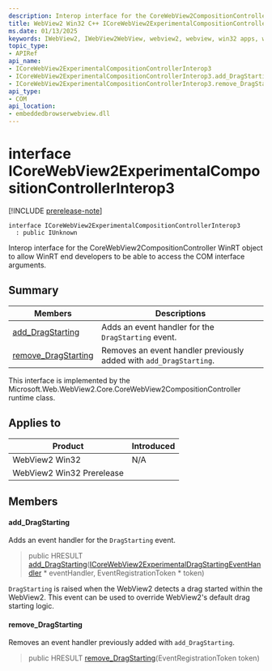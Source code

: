 ```yaml
---
description: Interop interface for the CoreWebView2CompositionController WinRT object to allow WinRT end developers to be able to access the COM interface arguments.
title: WebView2 Win32 C++ ICoreWebView2ExperimentalCompositionControllerInterop3
ms.date: 01/13/2025
keywords: IWebView2, IWebView2WebView, webview2, webview, win32 apps, win32, edge, ICoreWebView2, ICoreWebView2Controller, browser control, edge html, ICoreWebView2ExperimentalCompositionControllerInterop3
topic_type: 
- APIRef
api_name:
- ICoreWebView2ExperimentalCompositionControllerInterop3
- ICoreWebView2ExperimentalCompositionControllerInterop3.add_DragStarting
- ICoreWebView2ExperimentalCompositionControllerInterop3.remove_DragStarting
api_type:
- COM
api_location:
- embeddedbrowserwebview.dll
---
```


# interface ICoreWebView2ExperimentalCompositionControllerInterop3

[!INCLUDE [prerelease-note](../includes/prerelease-note.md)]

```
interface ICoreWebView2ExperimentalCompositionControllerInterop3
  : public IUnknown
```

Interop interface for the CoreWebView2CompositionController WinRT object to allow WinRT end developers to be able to access the COM interface arguments.

## Summary

 Members                        | Descriptions
--------------------------------|---------------------------------------------
[add_DragStarting](#add_dragstarting) | Adds an event handler for the `DragStarting` event.
[remove_DragStarting](#remove_dragstarting) | Removes an event handler previously added with `add_DragStarting`.

This interface is implemented by the Microsoft.Web.WebView2.Core.CoreWebView2CompositionController runtime class.

## Applies to

Product                         | Introduced
--------------------------------|---------------------------------------------
WebView2 Win32            |    N/A
WebView2 Win32 Prerelease |    

## Members

#### add_DragStarting

Adds an event handler for the `DragStarting` event.

> public HRESULT [add_DragStarting](#add_dragstarting)([ICoreWebView2ExperimentalDragStartingEventHandler](icorewebview2experimentaldragstartingeventhandler.md#icorewebview2experimentaldragstartingeventhandler) * eventHandler, EventRegistrationToken * token)

`DragStarting` is raised when the WebView2 detects a drag started within the WebView2. This event can be used to override WebView2's default drag starting logic.

#### remove_DragStarting

Removes an event handler previously added with `add_DragStarting`.

> public HRESULT [remove_DragStarting](#remove_dragstarting)(EventRegistrationToken token)

